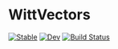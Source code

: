 # WittVectors

[![Stable](https://img.shields.io/badge/docs-stable-blue.svg)](https://demarkd.github.io/WittVectors.jl/stable)
[![Dev](https://img.shields.io/badge/docs-dev-blue.svg)](https://demarkd.github.io/WittVectors.jl/dev)
[![Build Status](https://github.com/demarkd/WittVectors.jl/actions/workflows/CI.yml/badge.svg?branch=main)](https://github.com/demarkd/WittVectors.jl/actions/workflows/CI.yml?query=branch%3Amain)
